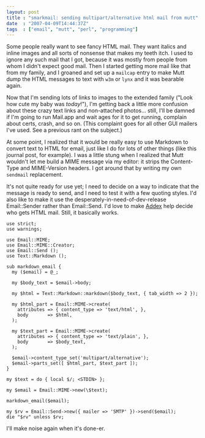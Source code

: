 ```yaml
---
layout: post
title : "smarkmail: sending multipart/alternative html mail from mutt"
date  : "2007-04-09T14:44:37Z"
tags  : ["email", "mutt", "perl", "programming"]
---
```

Some people really want to see fancy HTML mail.  They want italics and inline
images and all sorts of nonsense that makes my teeth itch.  I used to ignore
any such mail that I got, because it was mostly from people from whom I didn't
expect good mail.  Then I started getting more mail like that from my family,
and I groaned and set up a `mailcap` entry to make Mutt dump the HTML messages
to text with `w3m` or `lynx` and it was bearable again.

Now that I'm sending lots of links to images to the extended family ("Look how
cute my baby was *today*!"), I'm getting back a little more confusion about
these crazy text links and non-attached photos... still, I'll be damned if I'm
going to run Mail.app and wait ages for it to get running, complain about
certs, crash, and so on.  (This complaint goes for all other GUI mailers I've
used.  See a previous rant on the subject.)

At some point, I realized that it would be really easy to use Markdown to
convert text to HTML for email, just like I do for lots of other things (like
this journal post, for example).  I was a little stung when I realized that
Mutt wouldn't let me build a MIME message via my editor: it strips the
Content-Type and MIME-Version headers.  I got around that by writing my own
`sendmail` replacement.

It's not quite ready for use yet; I need to decide on a way to indicate that
the message is ready to send, and I need to test it with a few quoting styles.
I'd also like to make it use the desperately-in-need-of-dev-release
Email::Sender rather than Email::Send.  I'd love to make [Addex](http://search.cpan.org/dist/App-Addex) help decide who gets HTML mail.  Still, it basically works.

    use strict;
    use warnings;

    use Email::MIME;
    use Email::MIME::Creator;
    use Email::Send ();
    use Text::Markdown ();

    sub markdown_email {
      my ($email) = @_;

      my $body_text = $email->body;

      my $html = Text::Markdown::markdown($body_text, { tab_width => 2 });

      my $html_part = Email::MIME->create(
        attributes => { content_type => 'text/html', },
        body       => $html,
      );

      my $text_part = Email::MIME->create(
        attributes => { content_type => 'text/plain', },
        body       => $body_text,
      );

      $email->content_type_set('multipart/alternative');
      $email->parts_set([ $html_part, $text_part ]);
    }

    my $text = do { local $/; <STDIN> };

    my $email = Email::MIME->new(\$text);

    markdown_email($email);

    my $rv = Email::Send->new({ mailer => 'SMTP' })->send($email);
    die "$rv" unless $rv;

I'll make noise again when it's done-er.

